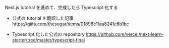 Next.js tutorial を進めて、完成したら Typescript 化する

- 公式の tutorial を翻訳した記事
  https://qiita.com/thesugar/items/01896c1faa8241e6b1bc

- Typescript 化した公式の repository
  https://github.com/vercel/next-learn-starter/tree/master/typescript-final
